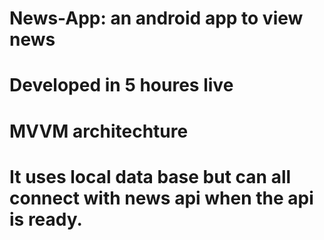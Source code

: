 # News-App: an android app to view news 
# Developed in 5 houres live
# MVVM architechture
# It uses local data base but can all connect with news api when the api is ready.
